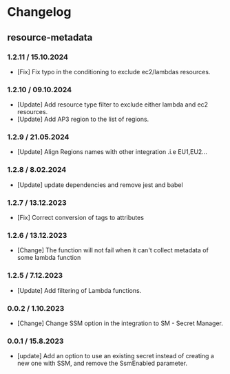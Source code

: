 # Changelog

## resource-metadata

### 1.2.11 / 15.10.2024
* [Fix] Fix typo in the conditioning to exclude ec2/lambdas resources.

### 1.2.10 / 09.10.2024
* [Update] Add resource type filter to exclude either lambda and ec2 resources.
* [Update] Add AP3 region to the list of regions.

### 1.2.9 / 21.05.2024
* [Update] Align Regions names with other integration .i.e EU1,EU2...

### 1.2.8 / 8.02.2024
* [Update] update dependencies and remove jest and babel

### 1.2.7 / 13.12.2023
* [Fix] Correct conversion of tags to attributes

### 1.2.6 / 13.12.2023
* [Change] The function will not fail when it can't collect metadata of some lambda function

### 1.2.5 / 7.12.2023
* [Update] Add filtering of Lambda functions.

### 0.0.2 / 1.10.2023
* [Change] Change SSM option in the integration to SM - Secret Manager.

### 0.0.1 / 15.8.2023
* [update] Add an option to use an existing secret instead of creating a new one with SSM, and remove the SsmEnabled parameter.
<!-- To add a new entry write: -->
<!-- ### version / full date -->
<!-- * [Update/Bug fix] message that describes the changes that you apply -->